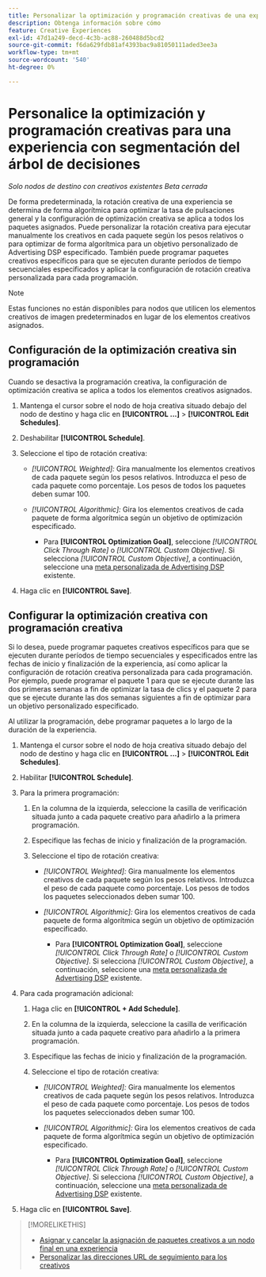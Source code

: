 ```yaml
---
title: Personalizar la optimización y programación creativas de una experiencia
description: Obtenga información sobre cómo
feature: Creative Experiences
exl-id: 47d1a249-decd-4c3b-ac88-260488d5bcd2
source-git-commit: f6da629fdb81af4393bac9a81050111aded3ee3a
workflow-type: tm+mt
source-wordcount: '540'
ht-degree: 0%

---
```


# Personalice la optimización y programación creativas para una experiencia con segmentación del árbol de decisiones

*Solo nodos de destino con creativos existentes*
*Beta cerrada*

De forma predeterminada, la rotación creativa de una experiencia se determina de forma algorítmica para optimizar la tasa de pulsaciones general y la configuración de optimización creativa se aplica a todos los paquetes asignados. Puede personalizar la rotación creativa para ejecutar manualmente los creativos en cada paquete según los pesos relativos o para optimizar de forma algorítmica para un objetivo personalizado de Advertising DSP especificado. <!-- verify --> También puede programar paquetes creativos específicos para que se ejecuten durante períodos de tiempo secuenciales especificados y aplicar la configuración de rotación creativa personalizada para cada programación.

>[!NOTE]
>
>Estas funciones no están disponibles para nodos que utilicen los elementos creativos de imagen predeterminados en lugar de los elementos creativos asignados.

## Configuración de la optimización creativa sin programación

Cuando se desactiva la programación creativa, la configuración de optimización creativa se aplica a todos los elementos creativos asignados.

1. Mantenga el cursor sobre el nodo de hoja creativa situado debajo del nodo de destino y haga clic en **[!UICONTROL ...]** > **[!UICONTROL Edit Schedules]**.

1. Deshabilitar **[!UICONTROL Schedule]**.

1. Seleccione el tipo de rotación creativa:

   * *[!UICONTROL Weighted]:* Gira manualmente los elementos creativos de cada paquete según los pesos relativos. Introduzca el peso de cada paquete como porcentaje. Los pesos de todos los paquetes deben sumar 100.

   * *[!UICONTROL Algorithmic]:* Gira los elementos creativos de cada paquete de forma algorítmica según un objetivo de optimización especificado.

      * Para **[!UICONTROL Optimization Goal]**, seleccione *[!UICONTROL Click Through Rate]* o *[!UICONTROL Custom Objective]*.  Si selecciona *[!UICONTROL Custom Objective]*, a continuación, seleccione una [meta personalizada de Advertising DSP](/help/dsp/optimization/custom-goal.md) existente.<!-- Verify -->

1. Haga clic en **[!UICONTROL Save]**.

## Configurar la optimización creativa con programación creativa

Si lo desea, puede programar paquetes creativos específicos para que se ejecuten durante períodos de tiempo secuenciales y especificados entre las fechas de inicio y finalización de la experiencia, así como aplicar la configuración de rotación creativa personalizada para cada programación. Por ejemplo, puede programar el paquete 1 para que se ejecute durante las dos primeras semanas a fin de optimizar la tasa de clics y el paquete 2 para que se ejecute durante las dos semanas siguientes a fin de optimizar para un objetivo personalizado especificado.

Al utilizar la programación, debe programar paquetes a lo largo de la duración de la experiencia.

1. Mantenga el cursor sobre el nodo de hoja creativa situado debajo del nodo de destino y haga clic en **[!UICONTROL ...]** > **[!UICONTROL Edit Schedules]**.

1. Habilitar **[!UICONTROL Schedule]**.

1. Para la primera programación:

   1. En la columna de la izquierda, seleccione la casilla de verificación situada junto a cada paquete creativo para añadirlo a la primera programación.

   1. Especifique las fechas de inicio y finalización de la programación.

   1. Seleccione el tipo de rotación creativa:

      * *[!UICONTROL Weighted]:* Gira manualmente los elementos creativos de cada paquete según los pesos relativos. Introduzca el peso de cada paquete como porcentaje. Los pesos de todos los paquetes seleccionados deben sumar 100.

      * *[!UICONTROL Algorithmic]:* Gira los elementos creativos de cada paquete de forma algorítmica según un objetivo de optimización especificado.

         * Para **[!UICONTROL Optimization Goal]**, seleccione *[!UICONTROL Click Through Rate]* o *[!UICONTROL Custom Objective]*.  Si selecciona *[!UICONTROL Custom Objective]*, a continuación, seleccione una [meta personalizada de Advertising DSP](/help/dsp/optimization/custom-goal.md) existente.<!-- Verify -->

1. Para cada programación adicional:

   1. Haga clic en **[!UICONTROL + Add Schedule]**.

   1. En la columna de la izquierda, seleccione la casilla de verificación situada junto a cada paquete creativo para añadirlo a la primera programación.

   1. Especifique las fechas de inicio y finalización de la programación.

   1. Seleccione el tipo de rotación creativa:

      * *[!UICONTROL Weighted]:* Gira manualmente los elementos creativos de cada paquete según los pesos relativos. Introduzca el peso de cada paquete como porcentaje. Los pesos de todos los paquetes seleccionados deben sumar 100.

      * *[!UICONTROL Algorithmic]:* Gira los elementos creativos de cada paquete de forma algorítmica según un objetivo de optimización especificado.

         * Para **[!UICONTROL Optimization Goal]**, seleccione *[!UICONTROL Click Through Rate]* o *[!UICONTROL Custom Objective]*.  Si selecciona *[!UICONTROL Custom Objective]*, a continuación, seleccione una [meta personalizada de Advertising DSP](/help/dsp/optimization/custom-goal.md) existente.<!-- Verify -->

1. Haga clic en **[!UICONTROL Save]**.

>[!MORELIKETHIS]
>
>* [Asignar y cancelar la asignación de paquetes creativos a un nodo final en una experiencia](/help/creative/experiences/experience-assign-creative-bundles.md)
>* [Personalizar las direcciones URL de seguimiento para los creativos](/help/creative/experiences/experience-tracking-urls-targeting.md)
